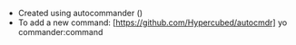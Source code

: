 
 - Created using autocommander ()
 - To add a new command: [https://github.com/Hypercubed/autocmdr]
    yo commander:command <mycmd>

